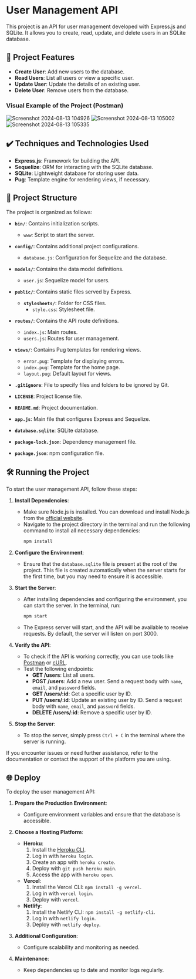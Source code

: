 # User Management API

This project is an API for user management developed with Express.js and SQLite. It allows you to create, read, update, and delete users in an SQLite database.

## 🔨 Project Features

- **Create User**: Add new users to the database.
- **Read Users**: List all users or view a specific user.
- **Update User**: Update the details of an existing user.
- **Delete User**: Remove users from the database.

### Visual Example of the Project (Postman)

![Screenshot 2024-08-13 104926](https://github.com/user-attachments/assets/eeec7d80-ccc2-4db9-a2a4-3109a5544a35)
![Screenshot 2024-08-13 105002](https://github.com/user-attachments/assets/6d518d57-9454-47dc-a895-5c333881468a)
![Screenshot 2024-08-13 105335](https://github.com/user-attachments/assets/7548fc25-82b4-48c2-8d69-ae14b723efea)

## ✔️ Techniques and Technologies Used

- **Express.js**: Framework for building the API.
- **Sequelize**: ORM for interacting with the SQLite database.
- **SQLite**: Lightweight database for storing user data.
- **Pug**: Template engine for rendering views, if necessary.

## 📁 Project Structure

The project is organized as follows:

- **`bin/`**: Contains initialization scripts.
  - `www`: Script to start the server.

- **`config/`**: Contains additional project configurations.
  - `database.js`: Configuration for Sequelize and the database.

- **`models/`**: Contains the data model definitions.
  - `user.js`: Sequelize model for users.

- **`public/`**: Contains static files served by Express.
  - **`stylesheets/`**: Folder for CSS files.
    - `style.css`: Stylesheet file.

- **`routes/`**: Contains the API route definitions.
  - `index.js`: Main routes.
  - `users.js`: Routes for user management.

- **`views/`**: Contains Pug templates for rendering views.
  - `error.pug`: Template for displaying errors.
  - `index.pug`: Template for the home page.
  - `layout.pug`: Default layout for views.

- **`.gitignore`**: File to specify files and folders to be ignored by Git.

- **`LICENSE`**: Project license file.

- **`README.md`**: Project documentation.

- **`app.js`**: Main file that configures Express and Sequelize.

- **`database.sqlite`**: SQLite database.

- **`package-lock.json`**: Dependency management file.

- **`package.json`**: npm configuration file.

## 🛠️ Running the Project

To start the user management API, follow these steps:

1. **Install Dependencies**:
   - Make sure Node.js is installed. You can download and install Node.js from the [official website](https://nodejs.org/).
   - Navigate to the project directory in the terminal and run the following command to install all necessary dependencies:
     ```bash
     npm install
     ```

2. **Configure the Environment**:
   - Ensure that the `database.sqlite` file is present at the root of the project. This file is created automatically when the server starts for the first time, but you may need to ensure it is accessible.

3. **Start the Server**:
   - After installing dependencies and configuring the environment, you can start the server. In the terminal, run:
     ```bash
     npm start
     ```
   - The Express server will start, and the API will be available to receive requests. By default, the server will listen on port 3000.

4. **Verify the API**:
   - To check if the API is working correctly, you can use tools like [Postman](https://www.postman.com/) or [cURL](https://curl.se/).
   - Test the following endpoints:
     - **GET /users**: List all users.
     - **POST /users**: Add a new user. Send a request body with `name`, `email`, and `password` fields.
     - **GET /users/:id**: Get a specific user by ID.
     - **PUT /users/:id**: Update an existing user by ID. Send a request body with `name`, `email`, and `password` fields.
     - **DELETE /users/:id**: Remove a specific user by ID.

5. **Stop the Server**:
   - To stop the server, simply press `Ctrl + C` in the terminal where the server is running.

If you encounter issues or need further assistance, refer to the documentation or contact the support of the platform you are using.

## 🌐 Deploy

To deploy the user management API:

1. **Prepare the Production Environment**:
   - Configure environment variables and ensure that the database is accessible.

2. **Choose a Hosting Platform**:
   - **Heroku**:
     1. Install the [Heroku CLI](https://devcenter.heroku.com/articles/heroku-cli).
     2. Log in with `heroku login`.
     3. Create an app with `heroku create`.
     4. Deploy with `git push heroku main`.
     5. Access the app with `heroku open`.
   - **Vercel**:
     1. Install the Vercel CLI: `npm install -g vercel`.
     2. Log in with `vercel login`.
     3. Deploy with `vercel`.
   - **Netlify**:
     1. Install the Netlify CLI: `npm install -g netlify-cli`.
     2. Log in with `netlify login`.
     3. Deploy with `netlify deploy`.

3. **Additional Configuration**:
   - Configure scalability and monitoring as needed.

4. **Maintenance**:
   - Keep dependencies up to date and monitor logs regularly.
